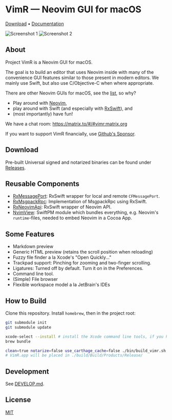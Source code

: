 # VimR — Neovim GUI for macOS

[Download](https://github.com/qvacua/vimr/releases) • [Documentation](https://github.com/qvacua/vimr/wiki)

![Screenshot 1](https://raw.githubusercontent.com/qvacua/vimr/develop/resources/screenshot1.png)
![Screenshot 2](https://raw.githubusercontent.com/qvacua/vimr/develop/resources/screenshot2.png)

## About

Project VimR is a Neovim GUI for macOS.

The goal is to build an editor that uses Neovim inside with many of the convenience
GUI features similar to those present in modern editors. We mainly use Swift,
but also use C/Objective-C when where appropriate.

There are other Neovim GUIs for macOS, see the [list](https://github.com/neovim/neovim/wiki/Related-projects#gui), so why?

- Play around with [Neovim](https://github.com/qvacua/neovim),
- play around with Swift (and especially with [RxSwift](https://github.com/ReactiveX/RxSwift)), and
- (most importantly) have fun!

We have a chat room: <https://matrix.to/#/#vimr:matrix.org>

If you want to support VimR financially, use [Github's Sponsor](https://github.com/sponsors/qvacua).

## Download

Pre-built Universal signed and notarized binaries can be found under [Releases](https://github.com/qvacua/vimr/releases).

## Reusable Components

* [RxMessagePort](https://github.com/qvacua/vimr/blob/develop/RxPack/RxMessagePort.swift): RxSwift wrapper for local and remote `CFMessagePort`.
* [RxMsgpackRpc](https://github.com/qvacua/vimr/blob/develop/RxPack/RxMsgpackRpc.swift): Implementation of MsgpackRpc using RxSwift.
* [RxNeovimApi](https://github.com/qvacua/vimr/blob/develop/RxPack/RxNeovimApi.swift): RxSwift wrapper of Neovim API.
* [NvimView](https://github.com/qvacua/vimr/tree/develop/NvimView): SwiftPM module which bundles everything, e.g. Neovim's `runtime`-files, needed to embed Neovim in a Cocoa App.

## Some Features

* Markdown preview
* Generic HTML preview (retains the scroll position when reloading)
* Fuzzy file finder a la Xcode's "Open Quickly..."
* Trackpad support: Pinching for zooming and two-finger scrolling.
* Ligatures: Turned off by default. Turn it on in the Preferences.
* Command line tool.
* (Simple) File browser
* Flexible workspace model a la JetBrain's IDEs

## How to Build

Clone this repository. Install `homebrew`, then in the project root:

```bash
git submodule init
git submodule update

xcode-select --install # install the Xcode command line tools, if you haven't already
brew bundle

clean=true notarize=false use_carthage_cache=false ./bin/build_vimr.sh
# VimR.app will be placed in ./build/Build/Products/Release/
```

## Development

See [DEVELOP.md](DEVELOP.md).

## License

[MIT](https://github.com/qvacua/vimr/blob/master/LICENSE)

